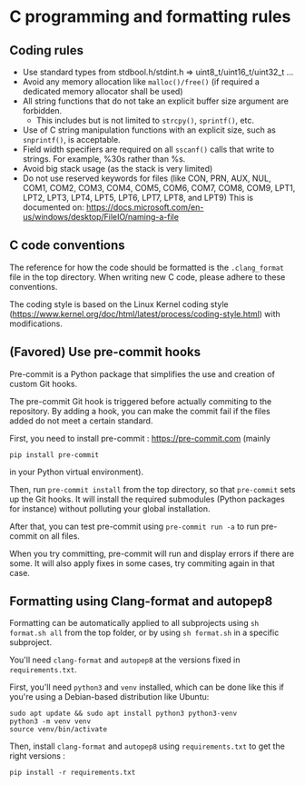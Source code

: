 # C programming and formatting rules

## Coding rules

* Use standard types from stdbool.h/stdint.h => uint8_t/uint16_t/uint32_t ...
* Avoid any memory allocation like `malloc()/free()` (if required a dedicated memory allocator shall be used)
* All string functions that do not take an explicit buffer size argument are forbidden.
  * This includes but is not limited to `strcpy()`, `sprintf()`, etc.
* Use of C string manipulation functions with an explicit size, such as `snprintf()`, is acceptable.
* Field width specifiers are required on all `sscanf()` calls that write to strings. For example, %30s rather than %s.
* Avoid big stack usage (as the stack is very limited)
* Do not use reserved keywords for files (like CON, PRN, AUX, NUL, COM1, COM2, COM3, COM4, COM5, COM6, COM7, COM8, COM9, LPT1, LPT2, LPT3, LPT4, LPT5, LPT6, LPT7, LPT8, and LPT9) This is documented on: https://docs.microsoft.com/en-us/windows/desktop/FileIO/naming-a-file

## C code conventions

The reference for how the code should be formatted is the `.clang_format` file in the top directory. When writing new C code, please adhere to these conventions.

The coding style is based on the Linux Kernel coding style (https://www.kernel.org/doc/html/latest/process/coding-style.html) with modifications.

## (Favored) Use pre-commit hooks

Pre-commit is a Python package that simplifies the use and creation of custom Git hooks.

The pre-commit Git hook is triggered before actually commiting to the repository. By adding a hook, you can make the commit fail if the files added do not meet a certain standard.

First, you need to install pre-commit : https://pre-commit.com (mainly
```shell
pip install pre-commit
```
in your Python virtual environment).

Then, run `pre-commit install` from the top directory, so that `pre-commit` sets up the Git hooks. It will install the required submodules (Python packages for instance) without polluting your global installation.

After that, you can test pre-commit using `pre-commit run -a` to run pre-commit on all files.

When you try committing, pre-commit will run and display errors if there are some. It will also apply fixes in some cases, try commiting again in that case.

## Formatting using Clang-format and autopep8

Formatting can be automatically applied to all subprojects using `sh format.sh all` from the top folder, or by using `sh format.sh` in a specific subproject.

You'll need `clang-format` and `autopep8` at the versions fixed in `requirements.txt`.

First, you'll need `python3` and `venv` installed, which can be done like this if you're using a Debian-based distribution like Ubuntu:

```shell
sudo apt update && sudo apt install python3 python3-venv
python3 -m venv venv
source venv/bin/activate
```

Then, install `clang-format` and `autopep8` using `requirements.txt` to get the right versions :

```shell
pip install -r requirements.txt
```
